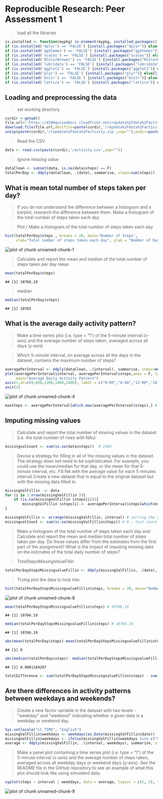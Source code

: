 
# Reproducible Research: Peer Assessment 1

> load all the libraries

```r
is.installed <- function(mypkg) is.element(mypkg, installed.packages()[,1]) 
if (is.installed('dplyr') == 'FALSE') {install.packages("dplyr")} else{library(dplyr)}
if (is.installed('ggthemes') == 'FALSE') {install.packages("ggthemes")} else{library(ggthemes)}
if (is.installed('scales') == 'FALSE') {install.packages("scales")} else{library(scales)}
if (is.installed('RColorBrewer') == 'FALSE') {install.packages("RColorBrewer")} else{library(RColorBrewer)}
if (is.installed('lubridate') == 'FALSE') {install.packages("lubridate")} else{library(lubridate)}
if (is.installed('ggplot2') == 'FALSE') {install.packages("ggplot2")} else{library(ggplot2)}
if (is.installed('plyr') == 'FALSE') {install.packages("plyr")} else{library(plyr)}
if (is.installed('knitr') == 'FALSE') {install.packages("knitr")} else{library(knitr)}
if (is.installed('lattice') == 'FALSE') {install.packages("lattice")} else{library(lattice)}

```
## Loading and preprocessing the data

> set working directory
```r
curdir <-getwd()
file.url<-'https://d396qusza40orc.cloudfront.net/repdata%2Fdata%2Factivity.zip'
download.file(file.url,destfile=paste(curdir,'/repdata%2Fdata%2Factivity.zip',sep=""))
unzip(paste(curdir,'/repdata%2Fdata%2Factivity.zip',sep=""),exdir=paste(curdir,sep=""),overwrite=TRUE)
```

> Read the CSV
```r
data <- read.csv(paste(curdir,'/activity.csv',sep=""))
```

> Ignore missing value
```r
dataClean <- subset(data, is.na(data$steps) == F)
totalPerDay <- ddply(dataClean, .(date), summarise, steps=sum(steps))
```

## What is mean total number of steps taken per day?

> If you do not understand the difference between a histogram and a barplot, research the difference between them. Make a histogram of the total number of steps taken each day

> Plot /  Make a histogram of the total number of steps taken each day

```r
hist(totalPerDay$steps , breaks = 20, main="Number of Steps", 
     xlab="Total number of steps taken each day", ylab = "Number of Days",col="red")
```

![plot of chunk unnamed-chunk-1](figure/unnamed-chunk-1-1.png) 
>Calculate and report the mean and median of the total number of steps taken per day
> mean

```r
mean(totalPerDay$steps)
```

```
## [1] 10766.19
```

> median

```r
median(totalPerDay$steps)	 
```

```
## [1] 10765
```


## What is the average daily activity pattern?
>  Make a time series plot (i.e. type = "l") of the 5-minute interval (x-axis) and the average number of steps taken, averaged across all days (y-axis)

>  Which 5-minute interval, on average across all the days in the dataset, contains the maximum number of steps?


```r
averagePerInterval <- ddply(dataClean, .(interval), summarise, steps=mean(steps))
plot(averagePerInterval$interval, averagePerInterval$steps,axes = F, type="l", col="red", xlab="Time", ylab="Average Number of Steps",
     main="Average Daily Activity Pattern")
axis(1,at=c(0,600,1200,1800,2400), label = c("0:00","6:00","12:00","18:00","24:00"))
axis(2)
```

![plot of chunk unnamed-chunk-4](figure/unnamed-chunk-4-1.png) 

```r
maxSteps <- averagePerInterval[which.max(averagePerInterval$steps),] # 8.35 + 5-minute  = (8.35-8.40)
```

## Imputing missing values

>  Calculate and report the total number of missing values in the dataset (i.e. the total number of rows with NAs)

```r
missingvalCount <- sum(is.na(data$steps))  # 2304
```

>  Devise a strategy for filling in all of the missing values in the dataset. The strategy does not need to be sophisticated. For example, you could use the mean/median for that day, or the mean for that 5-minute interval, etc.
>  Fill NA with the average value for each 5 minutes interval
>  Create a new dataset that is equal to the original dataset but with the missing data filled in.

```r
missingValFillin  <- data 
for (i in 1:nrow(missingValFillin )){
    if (is.na(missingValFillin $steps[i])){
        missingValFillin $steps[i] <- averagePerInterval$steps[which(missingValFillin $interval[i] == averagePerInterval$interval)]}
}

missingValFillin <- arrange(missingValFillin, interval) # sorting the data by interval
missingvalCount <- sum(is.na(missingValFillin$steps)) # 0 ; test count the missing value 
```

>  Make a histogram of the total number of steps taken each day and Calculate and report the mean and median total number of steps taken per day. 
>  Do these values differ from the estimates from the first part of the assignment? 
>  What is the impact of imputing missing data on the estimates of the total daily number of steps?

> TotalStepsMissingValueFillin

```r
totalPerDayStepsMissingvalueFillin <- ddply(missingValFillin, .(date), summarise, steps=sum(steps))
```

>  Trying plot the data to look into

```r
hist(totalPerDayStepsMissingvalueFillin$steps, breaks = 20, main="Number of Steps", xlab="Total number of steps taken each day", ylab = "Number of Days",col="red")
```

![plot of chunk unnamed-chunk-8](figure/unnamed-chunk-8-1.png) 

```r
mean(totalPerDayStepsMissingvalueFillin$steps) # 10766.19
```

```
## [1] 10766.19
```

```r
median(totalPerDayStepsMissingvalueFillin$steps) # 10766.19
```

```
## [1] 10766.19
```

```r
abs(mean(totalPerDay$steps)-mean(totalPerDayStepsMissingvalueFillin$steps)) # 0
```

```
## [1] 0
```

```r
abs(median(totalPerDay$steps)- median(totalPerDayStepsMissingvalueFillin$steps))/median(totalPerDay$steps) #0.0001104207
```

```
## [1] 0.0001104207
```

```r
totalDifference <- sum(totalPerDayStepsMissingvalueFillin$steps) - sum(dataClean$steps)  # 86129.51
```

## Are there differences in activity patterns between weekdays and weekends?

>   Create a new factor variable in the dataset with two levels - "weekday" and "weekend" indicating whether a given date is a weekday or weekend day.
```r
Sys.setlocale("LC_TIME", "English") 
missingValFillin$weekdays <- weekdays(as.Date(missingValFillin$date))
missingValFillin$weekdays <- ifelse(missingValFillin$weekdays %in% c("Saturday", "Sunday"),"weekend", "weekday")
average <- ddply(missingValFillin, .(interval, weekdays), summarise, steps=mean(steps))
```


>    Make a panel plot containing a time series plot (i.e. type = "l") of the 5-minute interval (x-axis) and the average number of steps taken, averaged across all weekday days or weekend days (y-axis). See the README file in the GitHub repository to see an example of what this plot should look like using simulated data.

```r
xyplot(steps ~ interval | weekdays, data = average, layout = c(1, 2), type="l", xlab = "Interval", ylab = "Number of steps" , col="red")
```

![plot of chunk unnamed-chunk-9](figure/unnamed-chunk-9-1.png) 

